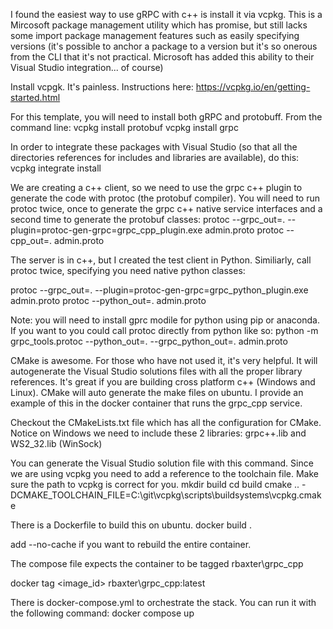 I found the easiest way to use gRPC with c++ is install it via vcpkg. This is a Mircosoft package management
utility which has promise, but still lacks some import package management features such as easily specifying
versions (it's possible to anchor a package to a version but it's so onerous from the CLI that it's not
practical. Microsoft has added this ability to their Visual Studio integration... of course)

Install vcpgk. It's painless. Instructions here:
https://vcpkg.io/en/getting-started.html

For this template, you will need to install both gRPC and protobuff. From the command line:
vcpkg install protobuf
vcpkg install grpc

In order to integrate these packages with Visual Studio (so that all the directories references for 
includes and libraries are available), do this:
vcpkg integrate install

We are creating a c++ client, so we need to use the grpc c++ plugin to generate the code with protoc (the protobuf compiler).
You will need to run protoc twice, once to generate the grpc c++ native service interfaces and a second time to generate the protobuf classes:
protoc --grpc_out=. --plugin=protoc-gen-grpc=grpc_cpp_plugin.exe admin.proto
protoc --cpp_out=. admin.proto

The server is in c++, but I created the test client in Python. Similiarly, call protoc twice, specifying you need native python classes:

protoc --grpc_out=. --plugin=protoc-gen-grpc=grpc_python_plugin.exe admin.proto
protoc --python_out=. admin.proto

Note: you will need to install gprc modile for python using pip or anaconda. If you want to you could call protoc directly
from python like so:
python -m grpc_tools.protoc --python_out=. --grpc_python_out=. admin.proto

CMake is awesome. For those who have not used it, it's very helpful. It will autogenerate the Visual Studio solutions files
with all the proper library references. It's great if you are building cross platform c++ (Windows and Linux). CMake will auto
generate the make files on ubuntu. I provide an example of this in the docker container that runs the grpc_cpp service.

Checkout the CMakeLists.txt file which has all the configuration for CMake. Notice on Windows we need to include these 2 libraries:
grpc++.lib and WS2_32.lib (WinSock)

You can generate the Visual Studio solution file with this command. Since we are using vcpkg you need to add a reference to the
toolchain file. Make sure the path to vcpkg is correct for you.
mkdir build
cd build
cmake .. -DCMAKE_TOOLCHAIN_FILE=C:\git\vcpkg\scripts\buildsystems\vcpkg.cmake


There is a Dockerfile to build this on ubuntu.
docker build .

add  --no-cache if you want to rebuild the entire container.

The compose file expects the container to be tagged rbaxter\grpc_cpp

docker tag <image_id> rbaxter\grpc_cpp:latest

There is docker-compose.yml to orchestrate the stack. You can run it with the following command:
docker compose up




